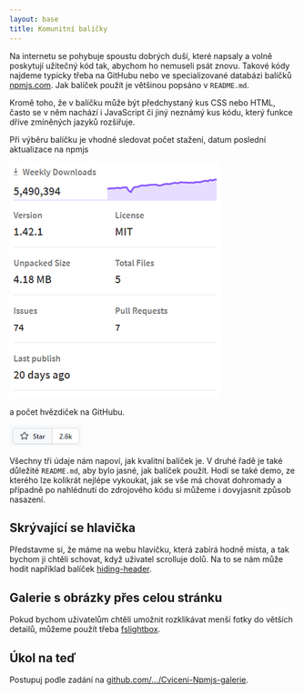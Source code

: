 ```yaml
---
layout: base
title: Komunitní balíčky
---
```


Na internetu se pohybuje spoustu dobrých duší, které napsaly a volně poskytují užitečný kód tak, abychom ho nemuseli psát znovu. Takové kódy najdeme typicky třeba na GitHubu nebo ve specializované databázi balíčků [npmjs.com](https://www.npmjs.com/). Jak balíček použít je většinou popsáno v `README.md`.

Kromě toho, že v balíčku může být předchystaný kus CSS nebo HTML, často se v něm nachází i JavaScript či jiný neznámý kus kódu, který funkce dříve zmíněných jazyků rozšiřuje.

Při výběru balíčku je vhodné sledovat počet stažení, datum poslední aktualizace na npmjs

![sass blíček na npmjs](static/screenshots/sass-npmjs.png)

a počet hvězdiček na GitHubu.

![github hvězdičky](static/screenshots/sass-github-hvezdy.png)

Všechny tři údaje nám napoví, jak kvalitní balíček je. V druhé řadě je také důležité `README.md`, aby bylo jasné, jak balíček použít. Hodí se také demo, ze kterého lze kolikrát nejlépe vykoukat, jak se vše má chovat dohromady a případně po nahlédnutí do zdrojového kódu si můžeme i dovyjasnit způsob nasazení.

## Skrývající se hlavička

Představme si, že máme na webu hlavičku, která zabírá hodně místa, a tak bychom ji chtěli schovat, když uživatel scrolluje dolů. Na to se nám může hodit například balíček [hiding-header](https://www.npmjs.com/package/hiding-header-webcomponent).

## Galerie s obrázky přes celou stránku

Pokud bychom uživatelům chtěli umožnit rozklikávat menší fotky do větších detailů, můžeme použít třeba [fslightbox](https://www.npmjs.com/package/fslightbox).

## Úkol na teď

Postupuj podle zadání na [github.com/…/Cviceni-Npmjs-galerie](https://github.com/Czechitas-podklady-WEB/Cviceni-Npmjs-galerie).

